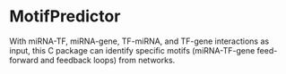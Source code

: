 # MotifPredictor
With miRNA-TF, miRNA-gene, TF-miRNA, and TF-gene interactions as input, this C package can identify specific motifs (miRNA-TF-gene feed-forward and feedback loops) from networks.
